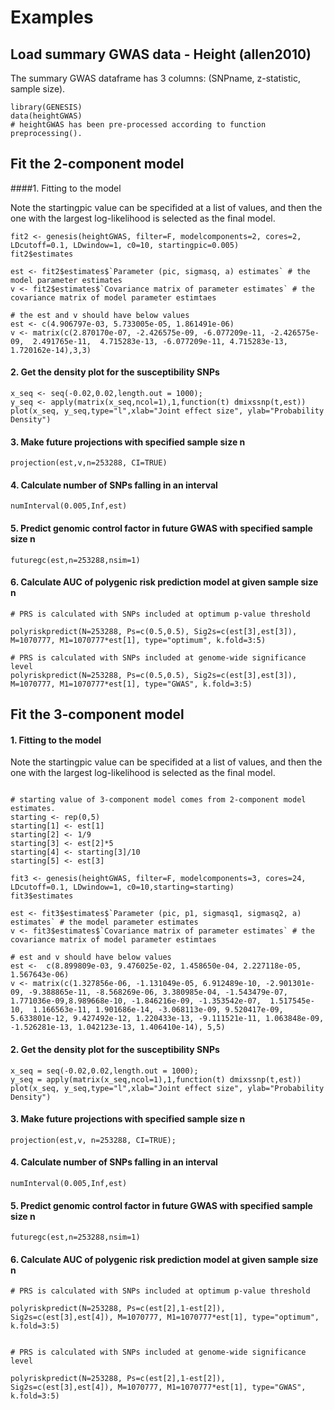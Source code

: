 Examples
===

## Load summary GWAS data - Height (allen2010)
The summary GWAS dataframe has 3 columns: (SNPname, z-statistic, sample size).  

```{r height}
library(GENESIS)
data(heightGWAS)
# heightGWAS has been pre-processed according to function preprocessing(). 
```


## Fit the 2-component model
####1.  Fitting to the model

Note the startingpic value can be specifided at a list of values, and then the one with the largest log-likelihood is selected as the final model. 

```{r 2-component model}
fit2 <- genesis(heightGWAS, filter=F, modelcomponents=2, cores=2, LDcutoff=0.1, LDwindow=1, c0=10, startingpic=0.005)
fit2$estimates

est <- fit2$estimates$`Parameter (pic, sigmasq, a) estimates` # the model parameter estimates
v <- fit2$estimates$`Covariance matrix of parameter estimates` # the covariance matrix of model parameter estimtaes

# the est and v should have below values
est <- c(4.906797e-03, 5.733005e-05, 1.861491e-06)
v <- matrix(c(2.870170e-07, -2.426575e-09, -6.077209e-11, -2.426575e-09,  2.491765e-11,  4.715283e-13, -6.077209e-11, 4.715283e-13,  1.720162e-14),3,3)
```

####  2. Get the density plot for the susceptibility SNPs 
```{r density plot}
x_seq <- seq(-0.02,0.02,length.out = 1000); 
y_seq <- apply(matrix(x_seq,ncol=1),1,function(t) dmixssnp(t,est))
plot(x_seq, y_seq,type="l",xlab="Joint effect size", ylab="Probability Density")
```

#### 3. Make future projections with specified sample size n
```{r future projections}
projection(est,v,n=253288, CI=TRUE)
```

#### 4. Calculate number of SNPs falling in an interval
```{r number of SNPs in an interval}
numInterval(0.005,Inf,est)
```

#### 5.  Predict genomic control factor in future GWAS with specified sample size n
```{r prediction}
futuregc(est,n=253288,nsim=1)
```


#### 6.  Calculate AUC of polygenic risk prediction model at given sample size n 
```{r function}
# PRS is calculated with SNPs included at optimum p-value threshold

polyriskpredict(N=253288, Ps=c(0.5,0.5), Sig2s=c(est[3],est[3]), M=1070777, M1=1070777*est[1], type="optimum", k.fold=3:5)

# PRS is calculated with SNPs included at genome-wide significance level
polyriskpredict(N=253288, Ps=c(0.5,0.5), Sig2s=c(est[3],est[3]), M=1070777, M1=1070777*est[1], type="GWAS", k.fold=3:5)
```


## Fit the 3-component model
####  1. Fitting to the model

Note the startingpic value can be specifided at a list of values, and then the one with the largest log-likelihood is selected as the final model. 

```{r 3-component model}

# starting value of 3-component model comes from 2-component model estimates. 
starting <- rep(0,5)
starting[1] <- est[1]
starting[2] <- 1/9
starting[3] <- est[2]*5
starting[4] <- starting[3]/10
starting[5] <- est[3]

fit3 <- genesis(heightGWAS, filter=F, modelcomponents=3, cores=24, LDcutoff=0.1, LDwindow=1, c0=10,starting=starting)
fit3$estimates

est <- fit3$estimates$`Parameter (pic, p1, sigmasq1, sigmasq2, a) estimates` # the model parameter estimates
v <- fit3$estimates$`Covariance matrix of parameter estimates` # the covariance matrix of model parameter estimtaes

# est and v should have below values
est <-  c(8.899809e-03, 9.476025e-02, 1.458650e-04, 2.227118e-05, 1.567643e-06)
v <- matrix(c(1.327856e-06, -1.131049e-05, 6.912489e-10, -2.901301e-09, -9.388865e-11, -8.568269e-06, 3.380985e-04, -1.543479e-07, 1.771036e-09,8.989668e-10, -1.846216e-09, -1.353542e-07,  1.517545e-10,  1.166563e-11, 1.901686e-14, -3.068113e-09, 9.520417e-09,  5.633801e-12, 9.427492e-12, 1.220433e-13, -9.111521e-11, 1.063848e-09, -1.526281e-13, 1.042123e-13, 1.406410e-14), 5,5) 
```

#### 2. Get the density plot for the susceptibility SNPs 
```{r density plot}
x_seq = seq(-0.02,0.02,length.out = 1000); 
y_seq = apply(matrix(x_seq,ncol=1),1,function(t) dmixssnp(t,est))
plot(x_seq, y_seq,type="l",xlab="Joint effect size", ylab="Probability Density")
```

#### 3.  Make future projections with specified sample size n
```{r future projections}
projection(est,v, n=253288, CI=TRUE);
```

#### 4. Calculate number of SNPs falling in an interval
```{r number of SNPs in an interval}
numInterval(0.005,Inf,est)
```

#### 5. Predict genomic control factor in future GWAS with specified sample size n
```{r prediction}
futuregc(est,n=253288,nsim=1)
```


#### 6.  Calculate AUC of polygenic risk prediction model at given sample size n 
```{r function}
# PRS is calculated with SNPs included at optimum p-value threshold

polyriskpredict(N=253288, Ps=c(est[2],1-est[2]), Sig2s=c(est[3],est[4]), M=1070777, M1=1070777*est[1], type="optimum", k.fold=3:5)


# PRS is calculated with SNPs included at genome-wide significance level

polyriskpredict(N=253288, Ps=c(est[2],1-est[2]), Sig2s=c(est[3],est[4]), M=1070777, M1=1070777*est[1], type="GWAS", k.fold=3:5)
```